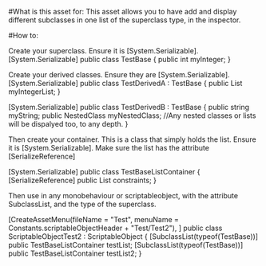 #What is this asset for:
This asset allows you to have add and display different subclasses in one list of the superclass type, in the inspector.

#How to:

Create your superclass. Ensure it is [System.Serializable].
[System.Serializable]
public class TestBase
{
    public int myInteger;
}



Create your derived classes. Ensure they are [System.Serializable].
[System.Serializable]
public class TestDerivedA : TestBase
{
    public List<int> myIntegerList;
}


[System.Serializable]
public class TestDerivedB : TestBase
{
    public string myString;
    public NestedClass myNestedClass; //Any nested classes or lists will be dispalyed too, to any depth.
}

Then create your container. This is a class that simply holds the list. Ensure it is [System.Serializable]. Make sure the list has the attribute [SerializeReference] 

[System.Serializable]
public class TestBaseListContainer
{
    [SerializeReference] public List<TestBase> constraints;
}

Then use in any monobehaviour or scriptableobject, with the attribute SubclassList, and the type of the superclass.

[CreateAssetMenu(fileName = "Test", menuName = Constants.scriptableObjectHeader + "Test/Test2"), ]
public class ScriptableObjectTest2 : ScriptableObject
{
    [SubclassList(typeof(TestBase))] public TestBaseListContainer testList;
    [SubclassList(typeof(TestBase))] public TestBaseListContainer testList2;
}